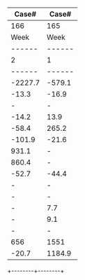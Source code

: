 #

| Case#  | Case#  |
| ------ | ------ |
| 166    | 165    |
| Week   | Week   |
| ------ | ------ |
|   2    |   1    |
| ------ | ------ |
| -2227.7| -579.1 |
| -13.3  | -16.9  |
|   -    |   -    |
| -14.2  |  13.9  |
| -58.4  | 265.2  |
| -101.9 | -21.6  |
| 931.1  |   -    |
| 860.4  |   -    |
| -52.7  | -44.4  |
|   -    |   -    |
|   -    |   -    |
|   -    |  7.7   |
|   -    |  9.1   |
|   -    |   -    |
| 656    | 1551   |
| -20.7  | 1184.9 |
+--------+--------+
